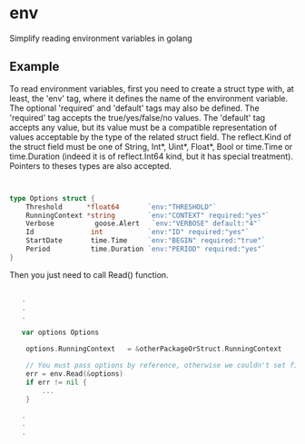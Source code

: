 # env
Simplify reading environment variables in golang

## Example

To read environment variables, first you need to create a struct type with, at least, the 'env' tag, where it defines the name of the environment variable. The optional 'required' and 'default' tags may also be defined. The 'required' tag accepts the true/yes/false/no values. The 'default' tag accepts any value, but its value must be a compatible representation of values acceptable by the type of the related struct field. The reflect.Kind of the struct field must be one of String, Int*, Uint*, Float*, Bool or time.Time or time.Duration (indeed it is of reflect.Int64 kind, but it has special treatment). Pointers to theses types are also accepted.

```Go


type Options struct {
	Threshold      *float64       `env:"THRESHOLD"`
	RunningContext *string        `env:"CONTEXT" required:"yes"`
	Verbose			 goose.Alert   `env:"VERBOSE" default:"4"`
	Id              int           `env:"ID" required:"yes"`
	StartDate       time.Time     `env:"BEGIN" required:"true"`
	Period          time.Duration `env:"PERIOD" required:"yes"`
}


```

Then you just need to call Read() function.

```Go

   .
   .
   .

   var options Options

	options.RunningContext   = &otherPackageOrStruct.RunningContext

	// You must pass options by reference, otherwise we couldn't set fields ther than pointer fields.
	err = env.Read(&options)
	if err != nil {
		...
	}

   .
   .
   .

```
